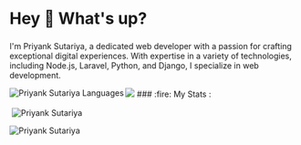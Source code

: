 <!-- replace x.x.x with actual version -->
<h1 align="left">Hey 👋 What's up?</h1>

### 

<p align="left">I'm Priyank Sutariya, a dedicated web developer with a passion for crafting exceptional digital experiences. With expertise in a variety of technologies, including Node.js, Laravel, Python, and Django, I specialize in web development.</p>
<img
  src="https://cr-ss-service.azurewebsites.net/api/ScreenShot?widget=summary&username=bmiit145&badges=2&show-avatar=true&style=--header-bg-color:%23000;--border-radius:10px"
/>
### :fire: My Stats :
<img align="left" src="https://github-readme-stats.vercel.app/api/top-langs?username=bmiit145&show_icons=true&locale=en&layout=compact&theme=tokyonight" alt="Priyank Sutariya Languages" />
<br/>


&nbsp;<img align="center" src="https://github-readme-stats.vercel.app/api?username=bmiit145&show_icons=true&locale=en&theme=tokyonight" alt="Priyank Sutariya" />
<br/>


<img align="center" src="https://github-readme-streak-stats.herokuapp.com/?user=bmiit145&&theme=tokyonight" alt="Priyank Sutariya" />
<br/>
<!-- <img
  src="https://cr-skills-chart-widget.azurewebsites.net/api/api?username=bmiit145"
/>
-->

<!-- <div align="center">
  <h1> Total Viewers </h1>
  <img src="https://profile-counter.glitch.me/bmiit145/count.svg?"  />
</div>
-->

